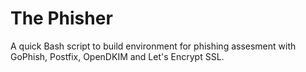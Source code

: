 # The Phisher
A quick Bash script to build environment for phishing assesment with GoPhish, Postfix, OpenDKIM and Let's Encrypt SSL. 
